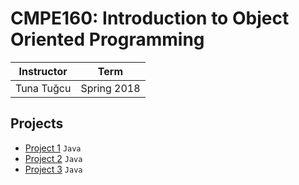 # CMPE160: Introduction to Object Oriented Programming

| Instructor | Term |
|------------|-------------|
| Tuna Tuğcu | Spring 2018|

## Projects
- [Project 1](/Project1) `Java`
- [Project 2](/Project2) `Java`
- [Project 3](/Project3) `Java`
